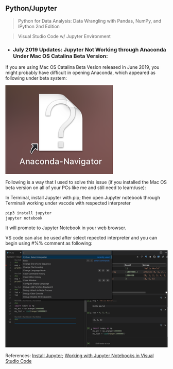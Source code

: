 ## Python/Jupyter

>Python for Data Analysis: Data Wrangling with Pandas, NumPy, and IPython 2nd Edition

>Visual Studio Code w/ Jupyter Environment

* ### July 2019 Updates: Jupyter Not Working through Anaconda Under Mac OS Catalina Beta Version:

If you are using Mac OS Catalina Beta Vesion released in June 2019, you might probably have difficult in opening Anaconda, 
which appeared as following under beta system:

![?conda](https://github.com/zxecon/python/blob/master/conda.png)

Following is a way that I used to solve this issue (if you installed the Mac OS beta version on all of your PCs like me and still need to learn/use):

In Terminal, install Jupyter with pip; then open Jupyter notebook through Terminal/ working under vscode with respected interpreter

```
pip3 install jupyter
jupyter notebook
```
It will promote to Jupyter Notebook in your web browser.

VS code can also be used after select repected interpreter and you can begin using #%% comment as following:

![vsjupyter](https://github.com/zxecon/python/blob/master/vsjupyter.png)

References: [Install Jupyter](https://jupyter.org/install); [Working with Jupyter Notebooks in Visual Studio Code](https://code.visualstudio.com/docs/python/jupyter-support)
